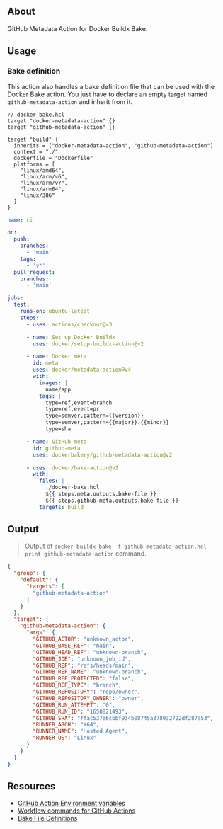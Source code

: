 ## About

GitHub Metadata Action for Docker Buildx Bake.

## Usage

### Bake definition

This action also handles a bake definition file that can be used with the Docker Bake action. You just have to declare an empty target named `github-metadata-action` and inherit from it.

```hcl
// docker-bake.hcl
target "docker-metadata-action" {}
target "github-metadata-action" {}

target "build" {
  inherits = ["docker-metadata-action", "github-metadata-action"]
  context = "./"
  dockerfile = "Dockerfile"
  platforms = [
    "linux/amd64",
    "linux/arm/v6",
    "linux/arm/v7",
    "linux/arm64",
    "linux/386"
  ]
}
```

```yml
name: ci

on:
  push:
    branches:
      - 'main'
    tags:
      - 'v*'
  pull_request:
    branches:
      - 'main'

jobs:
  test:
    runs-on: ubuntu-latest
    steps:
      - uses: actions/checkout@v3

      - name: Set up Docker Buildx
        uses: docker/setup-buildx-action@v2

      - name: Docker meta
        id: meta
        uses: docker/metadata-action@v4
        with:
          images: |
            name/app
          tags: |
            type=ref,event=branch
            type=ref,event=pr
            type=semver,pattern={{version}}
            type=semver,pattern={{major}}.{{minor}}
            type=sha

      - name: GitHub meta
        id: github-meta
        uses: dockerbakery/github-metadata-action@v2

      - uses: docker/bake-action@v2
        with:
          files: |
            ./docker-bake.hcl
            ${{ steps.meta.outputs.bake-file }}
            ${{ steps.github-meta.outputs.bake-file }}
          targets: build
```

## Output

> Output of `docker buildx bake -f github-metadata-action.hcl --print github-metadata-action` command.

```json
{
  "group": {
    "default": {
      "targets": [
        "github-metadata-action"
      ]
    }
  },
  "target": {
    "github-metadata-action": {
      "args": {
        "GITHUB_ACTOR": "unknown_actor",
        "GITHUB_BASE_REF": "main",
        "GITHUB_HEAD_REF": "unknown-branch",
        "GITHUB_JOB": "unknown_job_id",
        "GITHUB_REF": "refs/heads/main",
        "GITHUB_REF_NAME": "unknown-branch",
        "GITHUB_REF_PROTECTED": "false",
        "GITHUB_REF_TYPE": "branch",
        "GITHUB_REPOSITORY": "repo/owner",
        "GITHUB_REPOSITORY_OWNER": "owner",
        "GITHUB_RUN_ATTEMPT": "0",
        "GITHUB_RUN_ID": "1658821493",
        "GITHUB_SHA": "ffac537e6cbbf934b08745a378932722df287a53",
        "RUNNER_ARCH": "X64",
        "RUNNER_NAME": "Hosted Agent",
        "RUNNER_OS": "Linux"
      }
    }
  }
}
```

## Resources

- [GitHub Action Environment variables](https://docs.github.com/en/actions/learn-github-actions/environment-variables)
- [Workflow commands for GitHub Actions](https://docs.github.com/en/actions/using-workflows/workflow-commands-for-github-actions)
- [Bake File Definitions](https://github.com/docker/buildx/blob/master/docs/guides/bake/file-definition.md)
